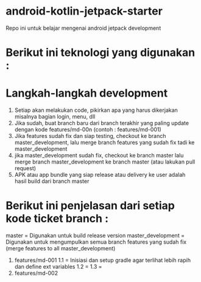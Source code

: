 # android-kotlin-jetpack-starter
Repo ini untuk belajar mengenai android jetpack development

# Berikut ini teknologi yang digunakan :

# Langkah-langkah development
1. Setiap akan melakukan code, pikirkan apa yang harus dikerjakan misalnya bagian login, menu, dll
2. Jika sudah, buat branch baru dari branch terakhir yang paling update dengan kode features/md-00n (contoh : features/md-001)
3. Jika features sudah fix dan siap testing, checkout ke branch master_development, lalu merge branch features yang sudah fix tadi ke master_development
4. jika master_development sudah fix, checkout ke branch master lalu merge branch master_development ke branch master (atau lakukan pull request)
5. APK atau app bundle yang siap release atau delivery ke user adalah hasil build dari branch master

# Berikut ini penjelasan dari setiap kode ticket branch :

master = Digunakan untuk build release version
master_development = Digunakan untuk mengumpulkan semua branch features yang sudah fix (merge features to all master_development)

1. features/md-001
    1.1 = Inisiasi dan setup gradle agar terlihat lebih rapih dan define ext variables
    1.2 =
    1.3 =
2. features/md-002

